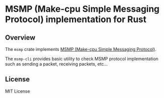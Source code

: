# MSMP (Make-cpu Simple Messaging Protocol) implementation for Rust

## Overview

The `msmp` crate implements [MSMP (Make-cpu Simple Messaging Protocol)](https://scrapbox.io/uchan/%E8%87%AA%E4%BD%9CCPU%E5%90%91%E3%81%91%E3%83%A1%E3%83%83%E3%82%BB%E3%83%BC%E3%82%B8%E3%83%B3%E3%82%B0%E3%83%97%E3%83%AD%E3%83%88%E3%82%B3%E3%83%AB).

The `msmp-cli` provides basic utility to check MSMP protocol implementation such as sending a packet, receiving packets, etc...

## License

MIT License